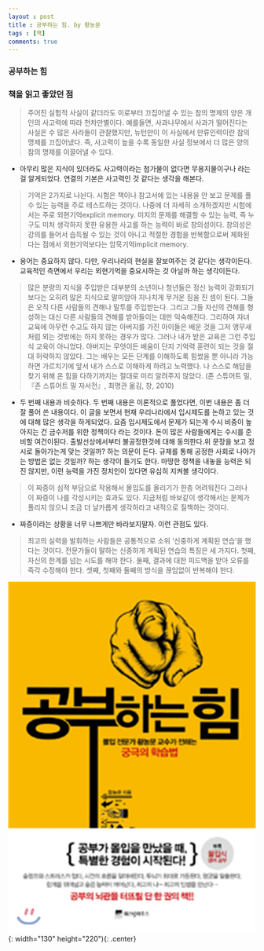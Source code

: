 ```yaml
---
layout : post
title : 공부하는 힘. by 황농문
tags : [책]
comments: true
---
```


### 공부하는 힘

### 책을 읽고 좋았던 점
> 주어진 실험적 사실이 같더라도 이로부터 끄집어낼 수 있는 참의 명제의 양은 개인의 사고력에 따라 천차만별이다. 예를들면, 사과나무에서 사과가 떨어진다는 사실은 수 많은 사라들이 관찰했지만, 뉴턴만이 이 사실에서 만류인력이란 참의 명제를 끄집어냈다. 즉, 사고력이 높을 수록 동일한 사실 정보에서 더 많은 양의 참의 명제를 이끌어낼 수 있다.

- 아무리 많은 지식이 있더라도 사고력이라는 첨가물이 없다면 무용지물이구나 라는 걸 알게되었다. 연결의 기본은 사고력인 것 같다는 생각을 해본다.

> 기억은 2가지로 나뉜다. 시험은 책이나 참고서에 있는 내용을 안 보고 문제를 풀 수 있는 능력을 주로 테스트하는 것이다. 나중에 더 자세히 소개하겠지만 시험에서는 주로 외현기억explicit memory. 미지의 문제를 해결할 수 있는 능력, 즉 누구도 미처 생각하지 못한 유용한 사고를 하는 능력이 바로 창의성이다. 창의성은 강의를 들어서 습득될 수 있는 것이 아니고 적절한 경험을 반복함으로써 체화된다는 점에서 외현기억보다는 암묵기억implicit memory.

- 용어는 중요하지 않다. 다만, 우리나라의 현실을 잘보여주는 것 같다는 생각이든다. 교육적인 측면에서 우리는 외현기억을 중요시하는 것 아닐까 하는 생각이든다. 

> 많은 분량의 지식을 주입받은 대부분의 소년이나 청년들은 정신 능력이 강화되기보다는 오히려 많은 지식으로 말미암아 지나치게 무거운 짐을 진 셈이 된다. 그들은 오직 다른 사람들의 견해나 말투를 주입받는다. 그리고 그들 자신의 견해를 형성하는 대신 다른 사람들의 견해를 받아들이는 데만 익숙해진다. 그리하여 자녀 교육에 아무런 수고도 하지 않는 아버지를 가진 아이들은 배운 것을 그저 앵무새처럼 외는 것밖에는 하지 못하는 경우가 많다.
그러나 내가 받은 교육은 그런 주입식 교육이 아니었다. 아버지는 무엇이든 배움이 단지 기억력 훈련이 되는 것을 절대 허락하지 않았다. 그는 배우는 모든 단계를 이해하도록 힘썼을 뿐 아니라 가능하면 가르치기에 앞서 내가 스스로 이해하게 하려고 노력했다. 나 스스로 해답을 찾기 위해 온 힘을 다하기까지는 절대로 미리 알려주지 않았다. (존 스튜어트 밀, 『존 스튜어트 밀 자서전』, 최명관 옮김, 창, 2010)

- 두 번째 내용과 비슷하다. 두 번째 내용은 이론적으로 풀었다면, 이번 내용은 좀 더 잘 풀어 쓴 내용이다. 이 글을 보면서 현재 우리나라에서 입시제도를 논하고 있는 것에 대해 많은 생각을 하게되었다. 요즘 입시제도에서 문제가 되는게 수시 비중이 높아지는 건 금수저를 위한 정책이다 라는 것이다. 돈이 많은 사람들에게는 수시를 준비할 여건이된다. 출발선상에서부터 불공정한것에 대해 동의한다.위 문장을 보고 정시로 돌아가는게 맞는 것일까? 하는 의문이 든다. 규제를 통해 공정한 사회로 나아가는 방법은 없는 것일까? 하는 생각이 들기도 한다. 마땅한 정책을 내놓을 능력은 되진 않지만, 이런 능력을 가진 정치인이 있다면 유심히 지켜볼 생각이다.

> 이 짜증이 심적 부담으로 작용해서 몰입도를 올리기가 한층 어려워진다 그러나 이 짜증이 나를 각성시키는 효과도 있다. 지금처럼 바보같이 생각해서는 문제가 풀리지 않으니 조금 더 날카롭게 생각하라고 내적으로 질책하는 것이다.

- 짜증이라는 상황을 너무 나쁘게만 바라보지말자. 이런 관점도 있다.

> 최고의 실력을 발휘하는 사람들은 공통적으로 소위 ‘신중하게 계획된 연습’을 했다는 것이다. 전문가들이 말하는 신중하게 계획된 연습의 특징은 세 가지다. 첫째, 자신의 한계를 넘는 시도를 해야 한다. 둘째, 결과에 대한 피드백을 받아 오류를 즉각 수정해야 한다. 셋째, 첫째와 둘째의 방식을 끊임없이 반복해야 한다.


![공부의 힘](../images/book-10.jpg){: width="130" height="220"){: .center}

